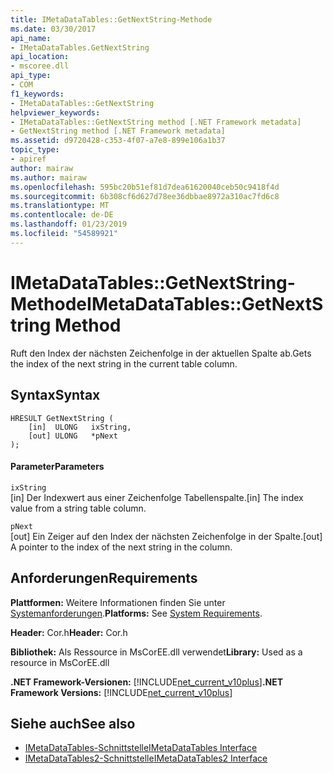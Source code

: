 ```yaml
---
title: IMetaDataTables::GetNextString-Methode
ms.date: 03/30/2017
api_name:
- IMetaDataTables.GetNextString
api_location:
- mscoree.dll
api_type:
- COM
f1_keywords:
- IMetaDataTables::GetNextString
helpviewer_keywords:
- IMetaDataTables::GetNextString method [.NET Framework metadata]
- GetNextString method [.NET Framework metadata]
ms.assetid: d9720428-c353-4f07-a7e8-899e106a1b37
topic_type:
- apiref
author: mairaw
ms.author: mairaw
ms.openlocfilehash: 595bc20b51ef81d7dea61620040ceb50c9418f4d
ms.sourcegitcommit: 6b308cf6d627d78ee36dbbae8972a310ac7fd6c8
ms.translationtype: MT
ms.contentlocale: de-DE
ms.lasthandoff: 01/23/2019
ms.locfileid: "54589921"
---
```

# <a name="imetadatatablesgetnextstring-method"></a><span data-ttu-id="7633f-102">IMetaDataTables::GetNextString-Methode</span><span class="sxs-lookup"><span data-stu-id="7633f-102">IMetaDataTables::GetNextString Method</span></span>
<span data-ttu-id="7633f-103">Ruft den Index der nächsten Zeichenfolge in der aktuellen Spalte ab.</span><span class="sxs-lookup"><span data-stu-id="7633f-103">Gets the index of the next string in the current table column.</span></span>  
  
## <a name="syntax"></a><span data-ttu-id="7633f-104">Syntax</span><span class="sxs-lookup"><span data-stu-id="7633f-104">Syntax</span></span>  
  
```  
HRESULT GetNextString (   
    [in]  ULONG   ixString,  
    [out] ULONG   *pNext  
);  
```  
  
#### <a name="parameters"></a><span data-ttu-id="7633f-105">Parameter</span><span class="sxs-lookup"><span data-stu-id="7633f-105">Parameters</span></span>  
 `ixString`  
 <span data-ttu-id="7633f-106">[in] Der Indexwert aus einer Zeichenfolge Tabellenspalte.</span><span class="sxs-lookup"><span data-stu-id="7633f-106">[in] The index value from a string table column.</span></span>  
  
 `pNext`  
 <span data-ttu-id="7633f-107">[out] Ein Zeiger auf den Index der nächsten Zeichenfolge in der Spalte.</span><span class="sxs-lookup"><span data-stu-id="7633f-107">[out] A pointer to the index of the next string in the column.</span></span>  
  
## <a name="requirements"></a><span data-ttu-id="7633f-108">Anforderungen</span><span class="sxs-lookup"><span data-stu-id="7633f-108">Requirements</span></span>  
 <span data-ttu-id="7633f-109">**Plattformen:** Weitere Informationen finden Sie unter [Systemanforderungen](../../../../docs/framework/get-started/system-requirements.md).</span><span class="sxs-lookup"><span data-stu-id="7633f-109">**Platforms:** See [System Requirements](../../../../docs/framework/get-started/system-requirements.md).</span></span>  
  
 <span data-ttu-id="7633f-110">**Header:** Cor.h</span><span class="sxs-lookup"><span data-stu-id="7633f-110">**Header:** Cor.h</span></span>  
  
 <span data-ttu-id="7633f-111">**Bibliothek:** Als Ressource in MsCorEE.dll verwendet</span><span class="sxs-lookup"><span data-stu-id="7633f-111">**Library:** Used as a resource in MsCorEE.dll</span></span>  
  
 <span data-ttu-id="7633f-112">**.NET Framework-Versionen:** [!INCLUDE[net_current_v10plus](../../../../includes/net-current-v10plus-md.md)]</span><span class="sxs-lookup"><span data-stu-id="7633f-112">**.NET Framework Versions:** [!INCLUDE[net_current_v10plus](../../../../includes/net-current-v10plus-md.md)]</span></span>  
  
## <a name="see-also"></a><span data-ttu-id="7633f-113">Siehe auch</span><span class="sxs-lookup"><span data-stu-id="7633f-113">See also</span></span>
- [<span data-ttu-id="7633f-114">IMetaDataTables-Schnittstelle</span><span class="sxs-lookup"><span data-stu-id="7633f-114">IMetaDataTables Interface</span></span>](../../../../docs/framework/unmanaged-api/metadata/imetadatatables-interface.md)
- [<span data-ttu-id="7633f-115">IMetaDataTables2-Schnittstelle</span><span class="sxs-lookup"><span data-stu-id="7633f-115">IMetaDataTables2 Interface</span></span>](../../../../docs/framework/unmanaged-api/metadata/imetadatatables2-interface.md)
